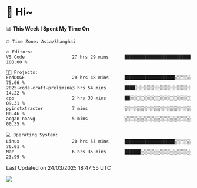 # 👋 Hi~

<!--START_SECTION:waka-->
📊 **This Week I Spent My Time On** 

```text
🕑︎ Time Zone: Asia/Shanghai

🔥 Editors: 
VS Code                  27 hrs 29 mins      █████████████████████████   100.00 % 

🐱‍💻 Projects: 
FedDOGE                  20 hrs 48 mins      ███████████████████░░░░░░   75.66 % 
2025-code-craft-prelimina3 hrs 54 mins       ████░░░░░░░░░░░░░░░░░░░░░   14.22 % 
cpp                      2 hrs 33 mins       ██░░░░░░░░░░░░░░░░░░░░░░░   09.31 % 
pyinstxtractor           7 mins              ░░░░░░░░░░░░░░░░░░░░░░░░░   00.46 % 
acgan-noavg              5 mins              ░░░░░░░░░░░░░░░░░░░░░░░░░   00.35 % 

💻 Operating System: 
Linux                    20 hrs 53 mins      ███████████████████░░░░░░   76.01 % 
Mac                      6 hrs 35 mins       ██████░░░░░░░░░░░░░░░░░░░   23.99 % 
```


 Last Updated on 24/03/2025 18:47:55 UTC
<!--END_SECTION:waka-->

![](https://komarev.com/ghpvc/?username=lvdongyi&label=Profile%20views&color=0e75b6&style=flat)
<!---
lvdongyi/lvdongyi is a ✨ special ✨ repository because its `README.md` (this file) appears on your GitHub profile.
You can click the Preview link to take a look at your changes.
--->
